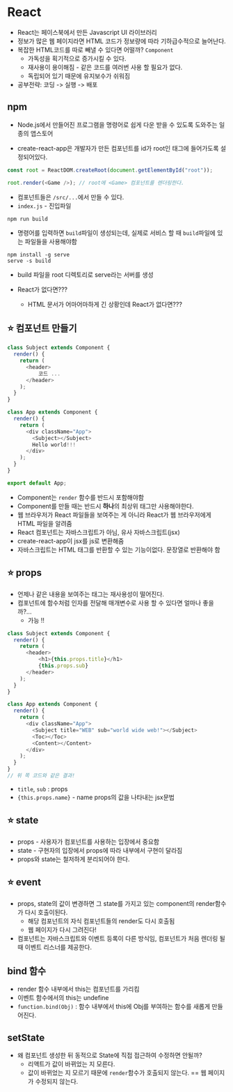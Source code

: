 # React
- React는 페이스북에서 만든 Javascript UI 라이브러리
- 정보가 많은 웹 페이지라면 HTML 코드가 정보량에 따라 기하급수적으로 늘어난다.
- 복잡한 HTML코드를 따로 빼낼 수 있다면 어떨까? `Component`
  - 가독성을 획기적으로 증가시킬 수 있다.
  - 재사용이 용이해짐 - 같은 코드를 여러번 사용 할 필요가 없다.
  - 독립되어 있기 때문에 유지보수가 쉬워짐
- 공부전략: 코딩 -> 실행 -> 배포

## npm
- Node.js에서 만들어진 프로그램을 명령어로 쉽게 다운 받을 수 있도록 도와주는 일종의 앱스토어

- create-react-app은 개발자가 만든 컴포넌트를 id가 root인 태그에 들어가도록 설정되어있다.
```js
const root = ReactDOM.createRoot(document.getElementById("root"));

root.render(<Game />); // root에 <Game> 컴포넌트를 렌더링한다.
```
- 컴포넌트들은 `/src/...`에서 만들 수 있다.
- `index.js` - 진입파일
```
npm run build
```
- 명령어를 입력하면 `build`파일이 생성되는데, 실제로 서비스 할 때 `build`파일에 있는 파일들을 사용해야함
```
npm install -g serve
serve -s build
```
- build 파일을 root 디렉토리로 serve라는 서버를 생성

- React가 없다면???
   - HTML 문서가 어마어마하게 긴 상황인데 React가 없다면???

## :star: 컴포넌트 만들기
```js
class Subject extends Component {
  render() {
    return (
      <header>
          코드 ...
      </header>
    );
  }
}

class App extends Component {
  render() {
    return (
      <div className="App">
        <Subject></Subject>
        Hello world!!!
      </div>
    );
  }
}

export default App;

```
- Component는 `render` 함수를 반드시 포함해야함
- Component를 만들 때는 반드시 **하나**의 최상위 태그만 사용해야한다.
- 웹 브라우저가 React 파일들을 보여주는 게 아니라 React가 웹 브라우저에게 HTML 파일을 알려줌
- React 컴포넌트는 자바스크립트가 아님, 유사 자바스크립트(jsx)
- create-react-app이 jsx를 js로 변환해줌
- 자바스크립트는 HTML 태그를 반환할 수 있는 기능이없다. 문장열로 반환해야 함

## :star: props
- 언제나 같은 내용을 보여주는 태그는 재사용성이 떨어진다.
- 컴포넌트에 함수처럼 인자를 전달해 매개변수로 사용 할 수 있다면 얼마나 좋을까?...
  - 가능 !!
```js
class Subject extends Component {
  render() {
    return (
      <header>
          <h1>{this.props.title}</h1>
          {this.props.sub}
      </header>
    );
  }
}

class App extends Component {
  render() {
    return (
      <div className="App">
        <Subject title="WEB" sub="world wide web!"></Subject>
        <Toc></Toc>
        <Content></Content>
      </div>
    );
  }
}
// 위 쪽 코드와 같은 결과!
```
- `title`, `sub` : props
- `{this.props.name}` - name props의 값을 나타내는 jsx문법

## :star: state
- props - 사용자가 컴포넌트를 사용하는 입장에서 중요함 
- state - 구현자의 입장에서 props에 따라 내부에서 구현이 달라짐 
- props와 state는 철저하게 분리되어야 한다.

## :star: event
- props, state의 값이 변경하면 그 state를 가지고 있는 component의 render함수가 다시 호출이된다.
  - 해당 컴포넌트의 자식 컴포넌트들의 render도 다시 호출됨
  - 웹 페이지가 다시 그려진다!
- 컴포넌트는 자바스크립트와 이벤트 등록이 다른 방식임, 컴포넌트가 처음 렌더링 될 때 이벤트 리스너를 제공한다.
## bind 함수
- render 함수 내부에서 this는 컴포넌트를 가리킴
- 이벤트 함수에서의 this는 undefine 
- `function.bind(Obj)` : 함수 내부에서 this에 Obj를 부여하는 함수를 새롭게 만들어진다.

## setState
- 왜 컴포넌트 생성한 뒤 동적으로 State에 직접 접근하여 수정하면 안될까?
  - 리액트가 값이 바뀌었는 지 모른다.
  - 값이 바뀌었는 지 모르기 때문에 `render`함수가 호출되지 않는다. == 웹 페이지가 수정되지 않는다.
